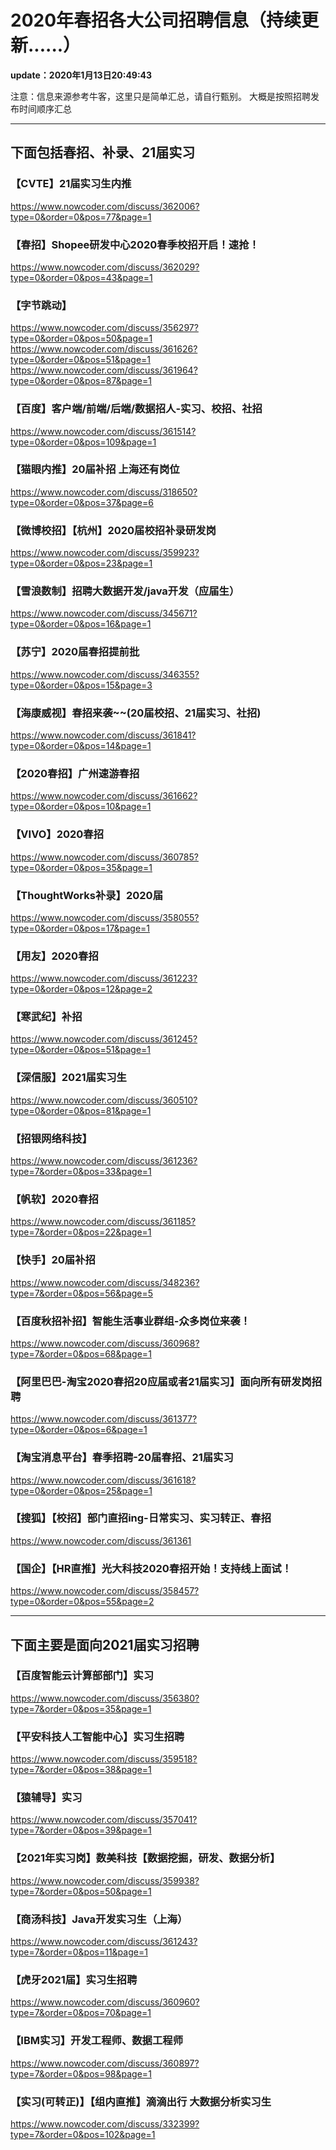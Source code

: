 ﻿# 2020年春招各大公司招聘信息（持续更新......）

**update：2020年1月13日20:49:43**

注意：信息来源参考牛客，这里只是简单汇总，请自行甄别。
大概是按照招聘发布时间顺序汇总



----------


## 下面包括春招、补录、21届实习

### 【CVTE】21届实习生内推
https://www.nowcoder.com/discuss/362006?type=0&order=0&pos=77&page=1

### 【春招】Shopee研发中心2020春季校招开启！速抢！
https://www.nowcoder.com/discuss/362029?type=0&order=0&pos=43&page=1

### 【字节跳动】
https://www.nowcoder.com/discuss/356297?type=0&order=0&pos=50&page=1
https://www.nowcoder.com/discuss/361626?type=0&order=0&pos=51&page=1
https://www.nowcoder.com/discuss/361964?type=0&order=0&pos=87&page=1

### 【百度】客户端/前端/后端/数据招人-实习、校招、社招
https://www.nowcoder.com/discuss/361514?type=0&order=0&pos=109&page=1

### 【猫眼内推】20届补招 上海还有岗位
https://www.nowcoder.com/discuss/318650?type=0&order=0&pos=37&page=6

### 【微博校招】【杭州】2020届校招补录研发岗
https://www.nowcoder.com/discuss/359923?type=0&order=0&pos=23&page=1

### 【雪浪数制】招聘大数据开发/java开发（应届生）
https://www.nowcoder.com/discuss/345671?type=0&order=0&pos=16&page=1

### 【苏宁】2020届春招提前批
https://www.nowcoder.com/discuss/346355?type=0&order=0&pos=15&page=3

### 【海康威视】春招来袭~~(20届校招、21届实习、社招)
https://www.nowcoder.com/discuss/361841?type=0&order=0&pos=14&page=1

### 【2020春招】广州速游春招
https://www.nowcoder.com/discuss/361662?type=0&order=0&pos=10&page=1

### 【VIVO】2020春招
https://www.nowcoder.com/discuss/360785?type=0&order=0&pos=35&page=1

### 【ThoughtWorks补录】2020届
https://www.nowcoder.com/discuss/358055?type=0&order=0&pos=17&page=1

### 【用友】2020春招
https://www.nowcoder.com/discuss/361223?type=0&order=0&pos=12&page=2

### 【寒武纪】补招
https://www.nowcoder.com/discuss/361245?type=0&order=0&pos=51&page=1

### 【深信服】2021届实习生
https://www.nowcoder.com/discuss/360510?type=0&order=0&pos=81&page=1

### 【招银网络科技】
https://www.nowcoder.com/discuss/361236?type=7&order=0&pos=33&page=1

### 【帆软】2020春招
https://www.nowcoder.com/discuss/361185?type=7&order=0&pos=22&page=1

### 【快手】20届补招
https://www.nowcoder.com/discuss/348236?type=7&order=0&pos=56&page=5

### 【百度秋招补招】智能生活事业群组-众多岗位来袭！
https://www.nowcoder.com/discuss/360968?type=7&order=0&pos=68&page=1

### 【阿里巴巴-淘宝2020春招20应届或者21届实习】面向所有研发岗招聘
https://www.nowcoder.com/discuss/361377?type=0&order=0&pos=6&page=1

### 【淘宝消息平台】春季招聘-20届春招、21届实习
https://www.nowcoder.com/discuss/361618?type=0&order=0&pos=25&page=1

### 【搜狐】【校招】部门直招ing-日常实习、实习转正、春招
https://www.nowcoder.com/discuss/361361

### 【国企】【HR直推】光大科技2020春招开始！支持线上面试！
https://www.nowcoder.com/discuss/358457?type=0&order=0&pos=55&page=2

----------


## 下面主要是面向2021届实习招聘

### 【百度智能云计算部部门】实习
https://www.nowcoder.com/discuss/356380?type=7&order=0&pos=35&page=1

### 【平安科技人工智能中心】实习生招聘
https://www.nowcoder.com/discuss/359518?type=7&order=0&pos=38&page=1

### 【猿辅导】实习
https://www.nowcoder.com/discuss/357041?type=7&order=0&pos=39&page=1

### 【2021年实习岗】数美科技【数据挖掘，研发、数据分析】
https://www.nowcoder.com/discuss/359938?type=7&order=0&pos=50&page=1

### 【商汤科技】Java开发实习生（上海）
https://www.nowcoder.com/discuss/361243?type=7&order=0&pos=11&page=1

### 【虎牙2021届】实习生招聘
https://www.nowcoder.com/discuss/360960?type=7&order=0&pos=70&page=1

### 【IBM实习】开发工程师、数据工程师
https://www.nowcoder.com/discuss/360897?type=7&order=0&pos=98&page=1

### 【实习(可转正)】【组内直推】滴滴出行 大数据分析实习生
https://www.nowcoder.com/discuss/332399?type=7&order=0&pos=102&page=1